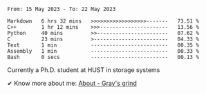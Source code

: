 <!--START_SECTION:waka-->

```text
From: 15 May 2023 - To: 22 May 2023

Markdown   6 hrs 32 mins   >>>>>>>>>>>>>>>>>>-------   73.51 %
C++        1 hr 12 mins    >>>----------------------   13.56 %
Python     40 mins         >>-----------------------   07.62 %
C          23 mins         >------------------------   04.33 %
Text       1 min           -------------------------   00.35 %
Assembly   1 min           -------------------------   00.33 %
Bash       0 secs          -------------------------   00.13 %
```

<!--END_SECTION:waka-->

<!-- [![grayxu's github stats](https://github-readme-stats.vercel.app/api?username=grayxu&count_private=true&show_icons=true)](https://github.com/grayxu) -->


Currently a Ph.D. student at HUST in storage systems
<!-- add this part due to Github student benefits requirements 🤷‍♂️ -->

✔ Know more about me: [About - Gray's grind](https://www.grayxu.cn/)

